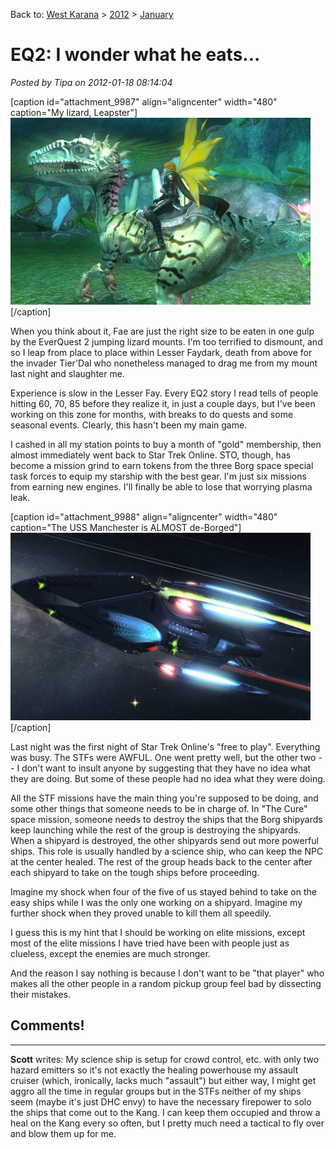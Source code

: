 Back to: [West Karana](/posts/westkarana.md) > [2012](/posts/2012/westkarana.md) > [January](./westkarana.md)
# EQ2: I wonder what he eats...

*Posted by Tipa on 2012-01-18 08:14:04*

[caption id="attachment\_9987" align="aligncenter" width="480" caption="My lizard, Leapster"][![](../../../uploads/2012/01/EverQuest2-2012-01-18-07-41-15-16-480x299.jpg "My lizard, Leapster")](../../../uploads/2012/01/EverQuest2-2012-01-18-07-41-15-16.jpg)[/caption]

When you think about it, Fae are just the right size to be eaten in one gulp by the EverQuest 2 jumping lizard mounts. I'm too terrified to dismount, and so I leap from place to place within Lesser Faydark, death from above for the invader Tier'Dal who nonetheless managed to drag me from my mount last night and slaughter me.

Experience is slow in the Lesser Fay. Every EQ2 story I read tells of people hitting 60, 70, 85 before they realize it, in just a couple days, but I've been working on this zone for months, with breaks to do quests and some seasonal events. Clearly, this hasn't been my main game.

I cashed in all my station points to buy a month of "gold" membership, then almost immediately went back to Star Trek Online. STO, though, has become a mission grind to earn tokens from the three Borg space special task forces to equip my starship with the best gear. I'm just six missions from earning new engines. I'll finally be able to lose that worrying plasma leak.

[caption id="attachment\_9988" align="aligncenter" width="480" caption="The USS Manchester is ALMOST de-Borged"][![](../../../uploads/2012/01/GameClient-2012-01-18-08-03-12-45-480x300.jpg "The USS Manchester is ALMOST de-Borged")](../../../uploads/2012/01/GameClient-2012-01-18-08-03-12-45.jpg)[/caption]

Last night was the first night of Star Trek Online's "free to play". Everything was busy. The STFs were AWFUL. One went pretty well, but the other two -- I don't want to insult anyone by suggesting that they have no idea what they are doing. But some of these people had no idea what they were doing.

All the STF missions have the main thing you're supposed to be doing, and some other things that someone needs to be in charge of. In "The Cure" space mission, someone needs to destroy the ships that the Borg shipyards keep launching while the rest of the group is destroying the shipyards. When a shipyard is destroyed, the other shipyards send out more powerful ships. This role is usually handled by a science ship, who can keep the NPC at the center healed. The rest of the group heads back to the center after each shipyard to take on the tough ships before proceeding.

Imagine my shock when four of the five of us stayed behind to take on the easy ships while I was the only one working on a shipyard. Imagine my further shock when they proved unable to kill them all speedily.

I guess this is my hint that I should be working on elite missions, except most of the elite missions I have tried have been with people just as clueless, except the enemies are much stronger.

And the reason I say nothing is because I don't want to be "that player" who makes all the other people in a random pickup group feel bad by dissecting their mistakes.
## Comments!

---

**Scott** writes: My science ship is setup for crowd control, etc. with only two hazard emitters so it's not exactly the healing powerhouse my assault cruiser (which, ironically, lacks much "assault") but either way, I might get aggro all the time in regular groups but in the STFs neither of my ships seem (maybe it's just DHC envy) to have the necessary firepower to solo the ships that come out to the Kang. I can keep them occupied and throw a heal on the Kang every so often, but I pretty much need a tactical to fly over and blow them up for me.

